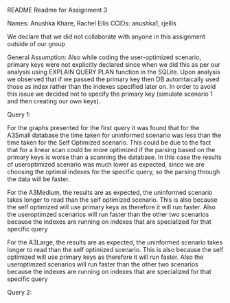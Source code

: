 README
Readme for Assignment 3

Names: Anushka Khare, Rachel Ellis
CCIDs: anushka1, rjellis

We declare that we did not collaborate with anyone in this assignment outside of our group

General Assumption: 
Also while coding the user-optimized scenario, primary keys were not explicitly declared since when we did this as per our analysis using EXPLAIN QUERY PLAN function in the SQLite. Upon analysis we observed that if we passed the primary key then DB automtaically used those as index rather than the indexes specified later on. In order to avoid this issue we decided not to specify the primary key (simulate scenario 1 and then creating our own keys).

Query 1:

For the graphs presented for the first query it was found that for the A3Small database the time taken for uninformed scenario 
was less than the time taken for the Self Optimized scenario. This could be due to the fact that for a linear scan could be more optimized
if the parsing based on the primary keys is worse than a scanning the database. In this case the results of useroptimized scenario was much lower
as expected, since we are choosing the optimal indexes for the specific query, so the parsing through the data will be faster. 

For the A3Medium, the results are as expected, the uninformed scenario takes longer to read than the self optimized scenario. This is also because the self optimized will use primary keys as therefore it will run faster. Also the useroptimzed scenarios will run faster than the other two scenarios because the indexes are running on indexes that are specialized for that specific query

For the A3Large, the results are as expected, the uninformed scenario takes longer to read than the self optimized scenario. This is also 
because the self optimized will use primary keys as therefore it will run faster. Also the useroptimzed scenarios will run faster than the other two scenarios because the indexes are running on indexes that are specialized for that specific query

Query 2:



